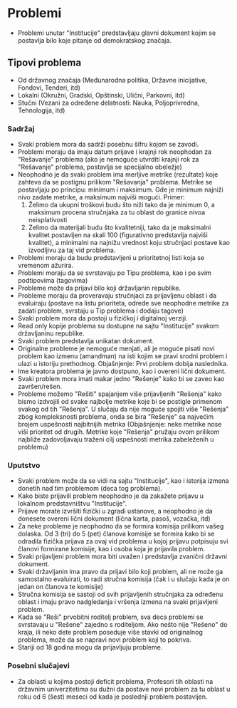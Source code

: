# Problemi
- Problemi unutar "Institucije" predstavljaju glavni dokument kojim se postavlja bilo koje pitanje od demokratskog značaja.
## Tipovi problema
- Od državnog značaja (Međunarodna politika, Državne inicijative, Fondovi, Tenderi, itd)
- Lokalni (Okružni, Gradski, Opštinski, Ulični, Parkovni, itd)
- Stučni (Vezani za određene delatnosti: Nauka, Poljoprivredna, Tehnologija, itd)
### Sadržaj
- Svaki problem mora da sadrži posebnu šifru kojom se zavodi.
- Problemi moraju da imaju datum prijave i krajnji rok neophodan za "Rešavanje" problema (ako je nemoguće utvrditi krajnji rok za "Rešavanje" problema, postavlja se specijalno obeležje)
- Neophodno je da svaki problem ima merljive metrike (rezultate) koje zahteva da se postignu prilikom "Rešavanja" problema. Metrike se postavljaju po principu: minimum i maksimum. Gde je minimum najniži nivo zadate metrike, a maksimum najviši mogući. Primer:
  1) Želimo da ukupni troškovi budu što niži tako da je minimum 0, a maksimum procena stručnjaka za tu oblast do granice nivoa neisplativosti
  2) Zelimo da materijali budu što kvalitetniji, tako da je maksimalni kvalitet postavljen na skali 100 (figurativno predstavlja najviši kvalitet), a minimalni na najnižu vrednost koju stručnjaci postave kao izvodljivu za taj vid problema.
- Problemi moraju da budu predstavljeni u prioritetnoj listi koja se vremenom ažurira.
- Problemi moraju da se svrstavaju po Tipu problema, kao i po svim podtipovima (tagovima)
- Probleme može da prijavi bilo koji državljanin republike.
- Probleme moraju da proveravaju stručnjaci za prijavljenu oblast i da evaluiraju (postave na listu prioriteta, odrede sve neophodne metrike za zadati problem, svrstaju u Tip problema i dodaju tagove)
- Svaki problem mora da postoji u fizičkoj i digitalnoj verziji.
- Read only kopije problema su dostupne na sajtu "Institucije" svakom državljaninu republike.
- Svaki problem predstavlja unikatan dokument.
- Originalne probleme je nemoguće menjati, ali je moguće pisati novi problem kao izmenu (amandman) na isti kojim se pravi srodni problem i ulazi u istoriju prethodnog.
  Objašnjenje: Prvi problem dobija naslednika.
- Ime kreatora problema je javno dostpuno, kao i overeni lični dokument.
- Svaki problem mora imati makar jedno "Rešenje" kako bi se zaveo kao završen/rešen.
- Probleme možemo "Rešiti" spajanjem više prijavljenih "Rešenja" kako bismo izdvojili od svake najbolje metrike koje bi se postigle primenom svakog od tih "Rešenja". U slučaju da nije moguće spojiti više "Rešenja" zbog kompleksnosti problema, onda se bira "Rešenje" sa najvećim brojem uspešnosti najbitnijih metrika (Objašnjenje: neke metrike nose viši prioritet od drugih. Metrike koje "Rešenja" pružaju ovom prilikom najbliže zadovoljavaju traženi cilj uspešnosti metrika zabeleženih u problemu)
### Uputstvo
- Svaki problem može da se vidi na sajtu "Institucije", kao i istorija izmena donetih nad tim problemom (deca tog problema).
- Kako biste prijavili problem neophodno je da zakažete prijavu u lokalnom predstavništvu "Institucije".
- Prijave morate izvršiti fizički u zgradi ustanove, a neophodno je da donesete overeni lični dokument (lična karta, pasoš, vozačka, itd)
- Za neke probleme je neophodno da se formira komisija prilikom vašeg dolaska. Od 3 (tri) do 5 (pet) članova komisije se formira kako bi se odradila fizička prijava za ovaj vid problema u kojoj prijavu potpisuju svi članovi formirane komisije, kao i osoba koja je prijavila problem.
- Svaki prijavljeni problem mora biti uvažen i predstavlja zvanični državni dokument.
- Svaki državljanin ima pravo da prijavi bilo koji problem, ali ne može ga samostalno evaluirati, to radi stručna komisija (čak i u slučaju kada je on jedan on članova te komisije)
- Stručna komisija se sastoji od svih prijavljenih stručnjaka za određenu oblast i imaju pravo nadgledanja i vršenja izmena na svaki prijavljeni problem.
- Kada se "Reši" prvobitni roditelj problem, sva deca problemi se svrstavaju u "Rešene" zajedno s roditeljom. Ako nešto nije "Rešeno" do kraja, ili neko dete problem poseduje više stavki od originalnog problema, može da se napravi novi problem koji to pokriva.
- Stariji od 18 godina mogu da prijavljuju probleme.
### Posebni slučajevi
- Za oblasti u kojima postoji deficit problema, Profesori tih oblasti na državnim univerzitetima su dužni da postave novi problem za tu oblast u roku od 6 (šest) meseci od kada je poslednji problem postavljen.
